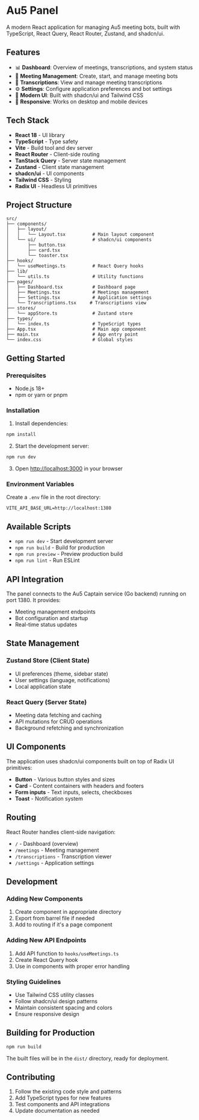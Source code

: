 # Au5 Panel

A modern React application for managing Au5 meeting bots, built with TypeScript, React Query, React Router, Zustand, and shadcn/ui.

## Features

- 📊 **Dashboard**: Overview of meetings, transcriptions, and system status
- 🎥 **Meeting Management**: Create, start, and manage meeting bots
- 📝 **Transcriptions**: View and manage meeting transcriptions
- ⚙️ **Settings**: Configure application preferences and bot settings
- 🎨 **Modern UI**: Built with shadcn/ui and Tailwind CSS
- 📱 **Responsive**: Works on desktop and mobile devices

## Tech Stack

- **React 18** - UI library
- **TypeScript** - Type safety
- **Vite** - Build tool and dev server
- **React Router** - Client-side routing
- **TanStack Query** - Server state management
- **Zustand** - Client state management
- **shadcn/ui** - UI components
- **Tailwind CSS** - Styling
- **Radix UI** - Headless UI primitives

## Project Structure

```
src/
├── components/
│   ├── layout/
│   │   └── Layout.tsx          # Main layout component
│   └── ui/                     # shadcn/ui components
│       ├── button.tsx
│       ├── card.tsx
│       └── toaster.tsx
├── hooks/
│   └── useMeetings.ts          # React Query hooks
├── lib/
│   └── utils.ts                # Utility functions
├── pages/
│   ├── Dashboard.tsx           # Dashboard page
│   ├── Meetings.tsx            # Meetings management
│   ├── Settings.tsx            # Application settings
│   └── Transcriptions.tsx     # Transcriptions view
├── stores/
│   └── appStore.ts             # Zustand store
├── types/
│   └── index.ts                # TypeScript types
├── App.tsx                     # Main app component
├── main.tsx                    # App entry point
└── index.css                   # Global styles
```

## Getting Started

### Prerequisites

- Node.js 18+
- npm or yarn or pnpm

### Installation

1. Install dependencies:

```bash
npm install
```

2. Start the development server:

```bash
npm run dev
```

3. Open [http://localhost:3000](http://localhost:3000) in your browser

### Environment Variables

Create a `.env` file in the root directory:

```env
VITE_API_BASE_URL=http://localhost:1380
```

## Available Scripts

- `npm run dev` - Start development server
- `npm run build` - Build for production
- `npm run preview` - Preview production build
- `npm run lint` - Run ESLint

## API Integration

The panel connects to the Au5 Captain service (Go backend) running on port 1380. It provides:

- Meeting management endpoints
- Bot configuration and startup
- Real-time status updates

## State Management

### Zustand Store (Client State)

- UI preferences (theme, sidebar state)
- User settings (language, notifications)
- Local application state

### React Query (Server State)

- Meeting data fetching and caching
- API mutations for CRUD operations
- Background refetching and synchronization

## UI Components

The application uses shadcn/ui components built on top of Radix UI primitives:

- **Button** - Various button styles and sizes
- **Card** - Content containers with headers and footers
- **Form inputs** - Text inputs, selects, checkboxes
- **Toast** - Notification system

## Routing

React Router handles client-side navigation:

- `/` - Dashboard (overview)
- `/meetings` - Meeting management
- `/transcriptions` - Transcription viewer
- `/settings` - Application settings

## Development

### Adding New Components

1. Create component in appropriate directory
2. Export from barrel file if needed
3. Add to routing if it's a page component

### Adding New API Endpoints

1. Add API function to `hooks/useMeetings.ts`
2. Create React Query hook
3. Use in components with proper error handling

### Styling Guidelines

- Use Tailwind CSS utility classes
- Follow shadcn/ui design patterns
- Maintain consistent spacing and colors
- Ensure responsive design

## Building for Production

```bash
npm run build
```

The built files will be in the `dist/` directory, ready for deployment.

## Contributing

1. Follow the existing code style and patterns
2. Add TypeScript types for new features
3. Test components and API integrations
4. Update documentation as needed
